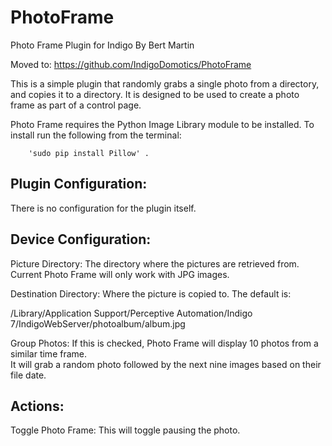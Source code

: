 # PhotoFrame
Photo Frame Plugin for Indigo
By Bert Martin

Moved to: https://github.com/IndigoDomotics/PhotoFrame

This is a simple plugin that randomly grabs a single photo from a directory, and copies 
it to a directory.  It is designed to be used to create a photo frame as part of a 
control page.

Photo Frame requires the Python Image Library module to be installed.  To install 
run the following from the terminal: 

		'sudo pip install Pillow' .

Plugin Configuration:
---------------------
There is no configuration for the plugin itself.


Device Configuration:
---------------------
Picture Directory:  The directory where the pictures are retrieved from.  Current Photo 
Frame will only work with JPG images.

Destination Directory:  Where the picture is copied to.  The default is: 

/Library/Application Support/Perceptive Automation/Indigo 7/IndigoWebServer/photoalbum/album.jpg

Group Photos: If this is checked, Photo Frame will display 10 photos from a similar time frame.  
It will grab a random photo followed by the next nine images based on their file date.

Actions:
---------------------
Toggle Photo Frame: This will toggle pausing the photo.